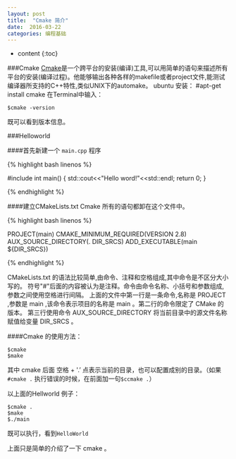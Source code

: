 ```yaml
---
layout: post
title:  "Cmake 简介"
date:  2016-03-22
categories: 编程基础
---
```


* content
{:toc}

###Cmake
[Cmake](https://cmake.org/)是一个跨平台的安装(编译)工具,可以用简单的语句来描述所有平台的安装(编译过程)。他能够输出各种各样的makefile或者project文件,能测试编译器所支持的C++特性,类似UNIX下的automake。
ubuntu 安装：
	#apt-get install cmake
在Terminal中输入：

	$cmake -version

既可以看到版本信息。

###Helloworld

####首先新建一个 `main.cpp` 程序

{% highlight bash linenos %}

#include<iostream> 
int main()
{
    std::cout<<"Hello word!"<<std::endl;
    return 0;
}

{% endhighlight %}

####建立CMakeLists.txt
Cmake 所有的语句都卸在这个文件中。

{% highlight bash linenos %}

PROJECT(main)
CMAKE_MINIMUM_REQUIRED(VERSION 2.8)
AUX_SOURCE_DIRECTORY(. DIR_SRCS)
ADD_EXECUTABLE(main ${DIR_SRCS})

{% endhighlight %}

CMakeLists.txt 的语法比较简单,由命令、注释和空格组成,其中命令是不区分大小写的。
符号"#"后面的内容被认为是注释。命令由命令名称、小括号和参数组成,参数之间使用空格进行间隔。
上面的文件中第一行是一条命令,名称是 PROJECT ,参数是 main ,该命令表示项目的名称是 main 。第二行的命令限定了 CMake 的版本。
第三行使用命令 AUX_SOURCE_DIRECTORY 将当前目录中的源文件名称赋值给变量 DIR_SRCS 。

####Cmake 的使用方法：

    $cmake 
    $make

其中 cmake 后面 空格 + '.’  点表示当前的目录，也可以配置成别的目录。（如果 `#cmake .` 执行错误的时候，在前面加一句`$ccmake .`）

以上面的Hellworld 例子：

    $cmake .
    $make 
    $./main
    
既可以执行，看到`HelloWorld`

上面只是简单的介绍了一下 cmake 。
